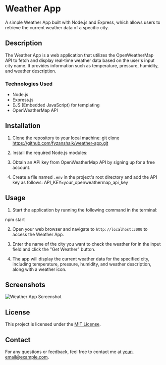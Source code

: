 # Weather App

A simple Weather App built with Node.js and Express, which allows users to retrieve the current weather data of a specific city.

## Description

The Weather App is a web application that utilizes the OpenWeatherMap API to fetch and display real-time weather data based on the user's input city name. It provides information such as temperature, pressure, humidity, and weather description.

### Technologies Used

- Node.js
- Express.js
- EJS (Embedded JavaScript) for templating
- OpenWeatherMap API

## Installation

1. Clone the repository to your local machine:
git clone https://github.com/fyzanshaik/weather-app.git
2. Install the required Node.js modules:

3. Obtain an API key from OpenWeatherMap API by signing up for a free account.

4. Create a file named `.env` in the project's root directory and add the API key as follows:
API_KEY=your_openweathermap_api_key


## Usage

1. Start the application by running the following command in the terminal:

npm start 

2. Open your web browser and navigate to `http://localhost:3000` to access the Weather App.

3. Enter the name of the city you want to check the weather for in the input field and click the "Get Weather" button.

4. The app will display the current weather data for the specified city, including temperature, pressure, humidity, and weather description, along with a weather icon.

## Screenshots

![Weather App Screenshot](screenshot.png)

## License

This project is licensed under the [MIT License](LICENSE).

## Contact

For any questions or feedback, feel free to contact me at your-email@example.com.

